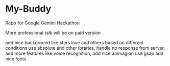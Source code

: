# My-Buddy
Repo for Google Gemini Hackathon


More professional talk will be on paid version

add nice background like stars love and others based on different conditions use absolute and other ibraries, 
handle no response from server,
add more features like voice recognition,
add nice animagion use gsap
add nice fonts

